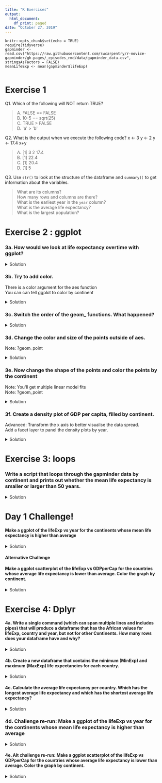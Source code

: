 ```yaml
---
title: "R Exercises"
output:
  html_document:
    df_print: paged
date: "October 27, 2019"
---
```


```{r setup, include=FALSE}
knitr::opts_chunk$set(echo = TRUE)
require(tidyverse)
gapminder <- read.csv("https://raw.githubusercontent.com/swcarpentry/r-novice-gapminder/gh-pages/_episodes_rmd/data/gapminder_data.csv", stringsAsFactors = FALSE)
meanLifeExp <- mean(gapminder$lifeExp)


```

# Exercise 1
Q1. Which of the following will NOT return TRUE?

>A. FALSE == FALSE  
B. 10-5 == sqrt(25)  
C. TRUE > FALSE  
D. 'a' > 'b'

Q2. What is the output when we execute the following code?
x <- 3
y <- 2
y <- 17.4
x+y

>A. [1] 3  2  17.4  
B. [1] 22.4    
C. [1] 20.4   
D. [1] 5  

Q3. Use `str()` to look at the structure of the dataframe and `summary()` to get information about the variables.

>What are its columns?  
How many rows and columns are there?  
What is the earliest year in the `year` column?  
What is the average life expectancy?  
What is the largest population?  




# Exercise 2 : ggplot
### 3a. How would we look at life expectancy overtime with ggplot?

<details>
  <summary>Solution</summary>
  <p>

```{r}
ggplot(data = gapminder, mapping = aes(x = year, y = lifeExp)) +
  geom_point()
```

  </p>
</details>



### 3b. Try to add color.  
There is a color argument for the aes function  
You can can tell ggplot to color by continent  


<details>
  <summary>Solution</summary>
  <p>

```{r}
ggplot(data = gapminder, mapping = aes(x = year, y = lifeExp, color = continent)) +
  geom_point()
```

  </p>
</details>


### 3c. Switch the order of the geom_ functions. What happened?
<details>
  <summary>Solution</summary>
  <p>

```{r}
ggplot(data = gapminder, mapping = aes(x=year, y=lifeExp, by=country)) +
  geom_point() + geom_line(mapping = aes(color=continent))
```

  </p>
</details>




### 3d. Change the color and size of the points outside of aes.   
Note: ?geom_point
<details>
  <summary>Solution</summary>
  <p>

```{r}
ggplot(data = gapminder, mapping = aes(x = gdpPercap, y = lifeExp)) +
  geom_point(size=3, color="green") + scale_x_log10() +
  geom_smooth(method="lm", size=1.5)
```

  </p>
</details>




### 3e. Now change the shape of the points and color the points by the continent  
Note: You'll get multiple linear model fits  
Note: ?geom_point  

<details>
  <summary>Solution</summary>
  <p>

```{r}
ggplot(data = gapminder, mapping = aes(x = gdpPercap, y = lifeExp, color = continent)) +
  geom_point(size=3, shape=17) + scale_x_log10() +
  geom_smooth(method="lm", size=1.5)
``` 

  </p>
</details>
 



### 3f. Create a density plot of GDP per capita, filled by continent.  
Advanced: Transform the x axis to better visualise the data spread.  
Add a facet layer to panel the density plots by year.  

<details>
  <summary>Solution</summary>
  <p>

Answer:
```{r}
ggplot(data = gapminder, mapping = aes(x = gdpPercap, fill=continent)) +
  geom_density(alpha=0.6)# + facet_wrap( ~ year) + scale_x_log10()
```  
Advanced answer:
```{r}
ggplot(data = gapminder, mapping = aes(x = gdpPercap, fill=continent)) +
  geom_density(alpha=0.6) + facet_wrap( ~ year) + scale_x_log10()
```  

  </p>
</details>




# Exercise 3: loops
### Write a script that loops through the gapminder data by continent and prints out whether the mean life expectancy is smaller or larger than 50 years.

<details>
  <summary>Solution</summary>
  <p>


```{r}
meanLifeExp <- mean(gapminder$lifeExp)

for(cont in unique(gapminder$continent)){
  if(mean(gapminder[gapminder$continent == cont, 'lifeExp']) > meanLifeExp){
    print(paste(cont, 'lifeExp is above average'))
  }
  else if (mean(gapminder[gapminder$continent == cont, 'lifeExp']) < meanLifeExp){
    print(paste(cont, 'lifeExp if below average'))
  }
  else{
    print(paste(cont, 'lifeExp is average'))
  }
}
```

  </p>
</details>

# Day 1 Challenge! 
#### Make a ggplot of the lifeExp vs year for the continents whose mean life expectancy is higher than average 

<details>
<summary>Solution</summary>
<p>
  
# Answer:
```{r}
conts = c()  
for( cont in gapminder$continent){  
  tmp <- mean(gapminder[gapminder$continent == cont, "lifeExp"])  
    
  if(tmp > meanLifeExp){    
    conts = c(conts, TRUE)  
  }    
  else{  
    conts = c(conts, FALSE)  
  }  
}  
continentsLongLived <- gapminder[conts,]  
ggplot(continentsLongLived, aes(x = year, y = lifeExp, color=continent,by=country)) + geom_point() + geom_line()  
```

 </p>
</details>

#### Alternative Challenge
#### Make a ggplot scatterplot of the lifeExp vs GDPperCap for the countries whose average life expectancy is lower than average. Color the graph by continent. 
<details>
  <summary>Solution</summary>
  <p>
    
Answer:
```{r}
countries <- c()
for( count in gapminder$country){
  tmp <- mean(gapminder[gapminder$country == count, "lifeExp"])
  
  if(tmp < meanLifeExp){
    #print(paste("Average Life Expectancy in", count, "is more than", meanLifeExp, "plotting life expectancy graph..."))
    countries = c(countries, TRUE)
  }
  else{
    countries= c(countries, FALSE)
  }
}
```
shortLivedConutries <- gapminder[countries,]
ggplot(shortLivedConutries, aes(x = gdpPercap, y = lifeExp, color=continent)) + geom_point()
 </p>
</details>


# Exercise 4: Dplyr
#### 4a. Write a single command (which can span multiple lines and includes pipes) that will produce a dataframe that has the African values for lifeExp, country and year, but not for other Continents. How many rows does your dataframe have and why?

<details>
  <summary>Solution</summary>
  <p>
    
```{r}
year_country_lifeExp_Africa <- gapminder %>%
  filter(continent == "Africa") %>%
  select(year, country, lifeExp) 
head(year_country_lifeExp_Africa)
```

  </p>
</details>


#### 4b. Create a new dataframe that contains the minimum (MinExp) and maximum (MaxExp) life expectancies for each country.
<details>
  <summary>Solution</summary>
  <p>

```{r}
MinMaxExp <- gapminder %>% 
  group_by(country) %>% 
  summarize(MinExp = min(lifeExp),
            MaxExp = max(lifeExp))

head(MinMaxExp)
```

  </p>
</details>


#### 4c. Calculate the average life expectancy per country. Which has the longest average life expectancy and which has the shortest average life expectancy?
<details>
  <summary>Solution</summary>
  <p>

```{r}
gapminder %>%
  group_by(country) %>%
  summarize(mean_lifeExp = mean(lifeExp)) %>%
  filter(mean_lifeExp == min(mean_lifeExp) | mean_lifeExp == max(mean_lifeExp))
```

  </p>
</details>

### 4d. Challenge re-run: Make a ggplot of the lifeExp vs year for the continents whose mean life expectancy is higher than average 

<details>
  <summary>Solution</summary>
  <p>
    
```{r}
gapminder %>% 
  select(continent, lifeExp, year) %>%  
  group_by(continent, year) %>% 
  summarize(mean_exp = mean(lifeExp)) %>% 
  filter(mean_exp > meanLifeExp) %>%   
  ggplot(aes(x = year,y = mean_exp, color=continent)) + geom_line() + geom_point()
```
 </p>
</details>

#### 4e. Alt challenge re-run: Make a ggplot scatterplot of the lifeExp vs GDPperCap for the countries whose average life expectancy is lower than average. Color the graph by continent.
<details>
  <summary>Solution</summary>
  <p>
    
```{r}  
    
gapminder %>% 
  select(country, lifeExp, gdpPercap,continent) %>% 
  group_by(country) %>% 
  summarize(mean_le = mean(lifeExp),
            mean_gdp = mean(gdpPercap),
            continent = first(continent)) %>% 
  filter(mean_le < meanLifeExp) %>% 
  ggplot(aes(x = mean_gdp, y = mean_le, color=continent)) + 
    geom_point()
```    
 </p>
</details>

